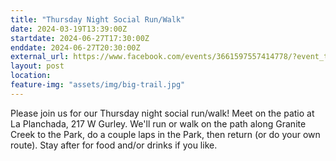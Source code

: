 ```yaml
---
title: "Thursday Night Social Run/Walk"
date: 2024-03-19T13:39:00Z
startdate: 2024-06-27T17:30:00Z
enddate: 2024-06-27T20:30:00Z
external_url: https://www.facebook.com/events/3661597557414778/?event_time_id=3661597650748102
layout: post
location: 
feature-img: "assets/img/big-trail.jpg"
---
```


Please join us for our Thursday night social run/walk! Meet on the patio at La Planchada, 217 W Gurley.  We'll run or walk on the path along Granite Creek to the Park, do a couple laps in the Park, then return (or do your own route).  Stay after for food and/or drinks if you like.<br>
  <br>
  
